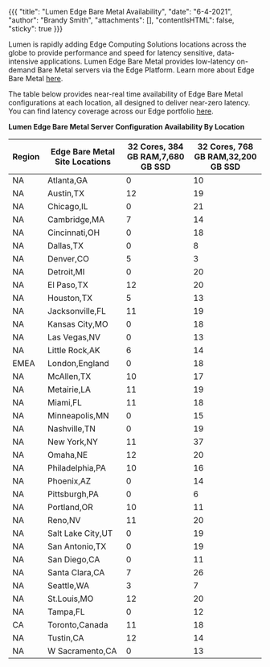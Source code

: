 {{{
  "title": "Lumen Edge Bare Metal Availability",
  "date": "6-4-2021",
  "author": "Brandy Smith",
  "attachments": [],
  "contentIsHTML": false,
  "sticky": true
}}}

Lumen is rapidly adding Edge Computing Solutions locations across the globe to provide performance and speed for latency sensitive, data-intensive applications.
Lumen Edge Bare Metal provides low-latency on-demand Bare Metal servers via the Edge Platform.
Learn more about Edge Bare Metal [here](/edge-computing-solutions/edge-bare-metal/).

The table below provides near-real time availability of Edge Bare Metal configurations at each location, all designed to deliver near-zero latency.
You can find latency coverage across our Edge portfolio [here](https://www.lumen.com/en-us/solutions/edge-computing.html#edge-computing-map).

**Lumen Edge Bare Metal Server Configuration Availability By Location**

**Region**|**Edge Bare Metal Site Locations**|**32 Cores, 384 GB RAM,7,680 GB SSD**|**32 Cores, 768 GB RAM,32,200 GB SSD**
----------|----------------------------------|----------------------------------|------------------------------------------|
NA|Atlanta,GA|0|10
NA|Austin,TX|12|19
NA|Chicago,IL|0|21
NA|Cambridge,MA|7|14
NA|Cincinnati,OH|0|18
NA|Dallas,TX|0|8
NA|Denver,CO|5|3
NA|Detroit,MI|0|20
NA|El Paso,TX|12|20
NA|Houston,TX|5|13
NA|Jacksonville,FL|11|19
NA|Kansas City,MO|0|18
NA|Las Vegas,NV|0|13
NA|Little Rock,AK|6|14
EMEA|London,England|0|18
NA|McAllen,TX|10|17
NA|Metairie,LA|11|19
NA|Miami,FL|11|18
NA|Minneapolis,MN|0|15
NA|Nashville,TN|0|19
NA|New York,NY|11|37
NA|Omaha,NE|12|20
NA|Philadelphia,PA|10|16
NA|Phoenix,AZ|0|14
NA|Pittsburgh,PA|0|6
NA|Portland,OR|10|11
NA|Reno,NV|11|20
NA|Salt Lake City,UT|0|19
NA|San Antonio,TX|0|19
NA|San Diego,CA|0|11
NA|Santa Clara,CA|7|26
NA|Seattle,WA|3|7
NA|St.Louis,MO|12|20
NA|Tampa,FL|0|12
CA|Toronto,Canada|11|18
NA|Tustin,CA|12|14
NA|W Sacramento,CA|0|13
